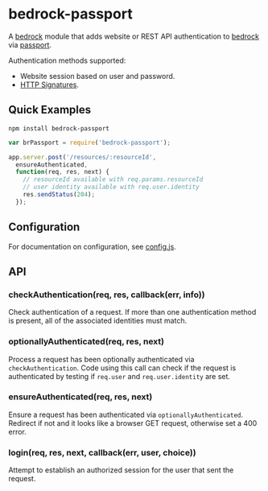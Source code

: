 # bedrock-passport

A [bedrock][] module that adds website or REST API authentication to
[bedrock][] via [passport][].

Authentication methods supported:
- Website session based on user and password.
- [HTTP Signatures][].

## Quick Examples

```
npm install bedrock-passport
```

```js
var brPassport = require('bedrock-passport');

app.server.post('/resources/:resourceId',
  ensureAuthenticated,
  function(req, res, next) {
    // resourceId available with req.params.resourceId
    // user identity available with req.user.identity
    res.sendStatus(204);
  });
```

## Configuration

For documentation on configuration, see [config.js](./lib/config.js).

## API

### checkAuthentication(req, res, callback(err, info))

Check authentication of a request. If more than one authentication method is
present, all of the associated identities must match.

### optionallyAuthenticated(req, res, next)

Process a request has been optionally authenticated via `checkAuthentication`.
Code using this call can check if the request is authenticated by testing if
`req.user` and `req.user.identity` are set.

### ensureAuthenticated(req, res, next)

Ensure a request has been authenticated via `optionallyAuthenticated`. Redirect
if not and it looks like a browser GET request, otherwise set a 400 error.

### login(req, res, next, callback(err, user, choice))

Attempt to establish an authorized session for the user that sent the request.

[bedrock]: https://github.com/digitalbazaar/bedrock
[passport]: https://github.com/jaredhanson/passport
[HTTP Signatures]: https://web-payments.org/specs/source/http-signatures/
